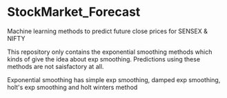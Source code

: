 # StockMarket_Forecast
Machine learning methods to predict future close prices for SENSEX &amp; NIFTY

This repository only contains the exponential smoothing methods which kinds of give the idea about exp smoothing. Predictions using these methods are not saisfactory at all. 

Exponential smoothing has simple exp smoothing, damped exp smoothing, holt's exp smoothing and holt winters method
